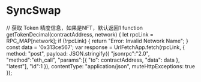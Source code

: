 # SyncSwap

// 获取 Token 精度信息，如果是NFT，默认返回1
function getTokenDecimal(contractAddress, network) {
  let rpcLink = RPC_MAP[network];
  if (!rpcLink) {
    return "Error: Invalid Network Name";
  }
  const data = '0x313ce567';
  var response = UrlFetchApp.fetch(rpcLink, {
    method: "post",
    payload: JSON.stringify({
      "jsonrpc":"2.0",
      "method":"eth_call",
      "params":[{
        "to": contractAddress,
        "data": data
      }, "latest"],
      "id":1
    }),
    contentType: "application/json",
    muteHttpExceptions: true
  });
